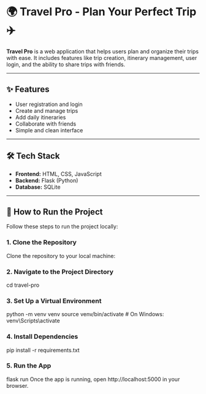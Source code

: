 # 🌍 Travel Pro - Plan Your Perfect Trip ✈️

**Travel Pro** is a web application that helps users plan and organize their trips with ease. It includes features like trip creation, itinerary management, user login, and the ability to share trips with friends.

---

## ✨ Features

- User registration and login
- Create and manage trips
- Add daily itineraries
- Collaborate with friends
- Simple and clean interface

---

## 🛠️ Tech Stack

- **Frontend:** HTML, CSS, JavaScript
- **Backend:** Flask (Python)
- **Database:** SQLite

---

## 🚀 How to Run the Project

Follow these steps to run the project locally:

### 1. Clone the Repository

Clone the repository to your local machine:

### 2. Navigate to the Project Directory

cd travel-pro

### 3. Set Up a Virtual Environment

python -m venv venv
source venv/bin/activate  # On Windows: venv\Scripts\activate

### 4. Install Dependencies

pip install -r requirements.txt

### 5. Run the App

flask run
Once the app is running, open http://localhost:5000 in your browser.

